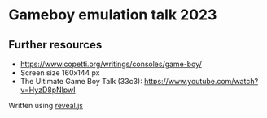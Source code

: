 # Gameboy emulation talk 2023

## Further resources

- https://www.copetti.org/writings/consoles/game-boy/
- Screen size 160x144 px
- The Ultimate Game Boy Talk (33c3): https://www.youtube.com/watch?v=HyzD8pNlpwI

Written using [reveal.js](https://revealjs.com/)
